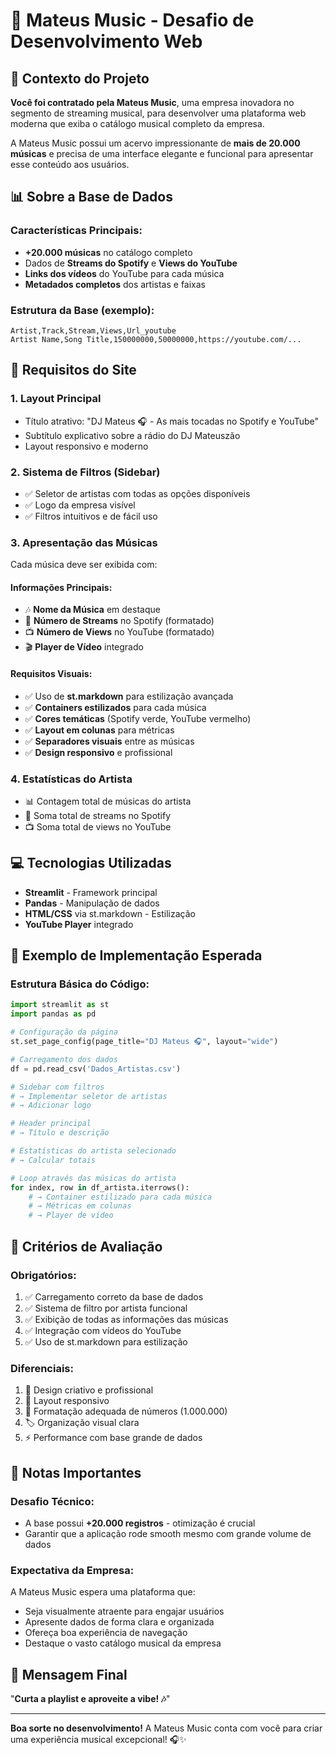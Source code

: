 # 🎵 Mateus Music - Desafio de Desenvolvimento Web

## 🎯 Contexto do Projeto

**Você foi contratado pela Mateus Music**, uma empresa inovadora no segmento de streaming musical, para desenvolver uma plataforma web moderna que exiba o catálogo musical completo da empresa. 

A Mateus Music possui um acervo impressionante de **mais de 20.000 músicas** e precisa de uma interface elegante e funcional para apresentar esse conteúdo aos usuários.

## 📊 Sobre a Base de Dados

### Características Principais:
- **+20.000 músicas** no catálogo completo
- Dados de **Streams do Spotify** e **Views do YouTube**
- **Links dos vídeos** do YouTube para cada música
- **Metadados completos** dos artistas e faixas

### Estrutura da Base (exemplo):
```csv
Artist,Track,Stream,Views,Url_youtube
Artist Name,Song Title,150000000,50000000,https://youtube.com/...
```

## 🎨 Requisitos do Site

### 1. **Layout Principal**
- Título atrativo: "DJ Mateus 🎧 - As mais tocadas no Spotify e YouTube"
- Subtítulo explicativo sobre a rádio do DJ Mateuszão
- Layout responsivo e moderno

### 2. **Sistema de Filtros (Sidebar)**
- ✅ Seletor de artistas com todas as opções disponíveis
- ✅ Logo da empresa visível
- ✅ Filtros intuitivos e de fácil uso

### 3. **Apresentação das Músicas**
Cada música deve ser exibida com:

#### **Informações Principais:**
- 🎶 **Nome da Música** em destaque
- 🎵 **Número de Streams** no Spotify (formatado)
- 📺 **Número de Views** no YouTube (formatado)
- 🎬 **Player de Vídeo** integrado

#### **Requisitos Visuais:**
- ✅ Uso de **st.markdown** para estilização avançada
- ✅ **Containers estilizados** para cada música
- ✅ **Cores temáticas** (Spotify verde, YouTube vermelho)
- ✅ **Layout em colunas** para métricas
- ✅ **Separadores visuais** entre as músicas
- ✅ **Design responsivo** e profissional

### 4. **Estatísticas do Artista**
- 📊 Contagem total de músicas do artista
- 🎵 Soma total de streams no Spotify
- 📺 Soma total de views no YouTube

## 💻 Tecnologias Utilizadas

- **Streamlit** - Framework principal
- **Pandas** - Manipulação de dados
- **HTML/CSS** via st.markdown - Estilização
- **YouTube Player** integrado

## 🚀 Exemplo de Implementação Esperada

### Estrutura Básica do Código:
```python
import streamlit as st
import pandas as pd

# Configuração da página
st.set_page_config(page_title="DJ Mateus 🎧", layout="wide")

# Carregamento dos dados
df = pd.read_csv('Dados_Artistas.csv')

# Sidebar com filtros
# → Implementar seletor de artistas
# → Adicionar logo

# Header principal
# → Título e descrição

# Estatísticas do artista selecionado
# → Calcular totais

# Loop através das músicas do artista
for index, row in df_artista.iterrows():
    # → Container estilizado para cada música
    # → Métricas em colunas
    # → Player de vídeo
```

## 🎯 Critérios de Avaliação

### **Obrigatórios:**
1. ✅ Carregamento correto da base de dados
2. ✅ Sistema de filtro por artista funcional
3. ✅ Exibição de todas as informações das músicas
4. ✅ Integração com vídeos do YouTube
5. ✅ Uso de st.markdown para estilização

### **Diferenciais:**
1. 🎨 Design criativo e profissional
2. 📱 Layout responsivo
3. 🔢 Formatação adequada de números (1.000.000)
4. 🏷️ Organização visual clara
5. ⚡ Performance com base grande de dados

## 📝 Notas Importantes

### **Desafio Técnico:**
- A base possui **+20.000 registros** - otimização é crucial
- Garantir que a aplicação rode smooth mesmo com grande volume de dados

### **Expectativa da Empresa:**
A Mateus Music espera uma plataforma que:
- Seja visualmente atraente para engajar usuários
- Apresente dados de forma clara e organizada
- Ofereça boa experiência de navegação
- Destaque o vasto catálogo musical da empresa

## 🎼 Mensagem Final

"**Curta a playlist e aproveite a vibe! 🎶**"

---

**Boa sorte no desenvolvimento!** A Mateus Music conta com você para criar uma experiência musical excepcional! 🎧✨
